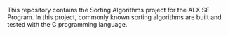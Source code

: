 This repository contains the Sorting Algorithms project for the ALX SE Program. In this project, commonly known sorting algorithms are built and tested with the C programming language.
